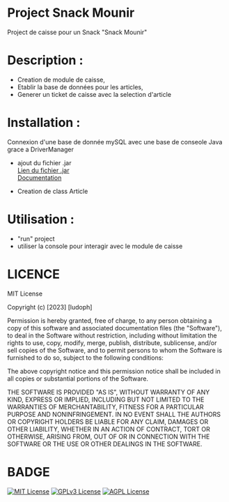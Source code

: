 # Project Snack Mounir

Project de caisse pour un Snack "Snack Mounir"

# Description :

- Creation de module de caisse,
- Etablir la base de données pour les articles,
- Generer un ticket de caisse avec la selection d'article

# Installation :

Connexion d'une base de donnée mySQL avec une base de conseole Java grace a DriverManager

- ajout du fichier .jar <br>
  <a href="https://dev.mysql.com/downloads/connector/j/" target="_blank">Lien du fichier .jar</a> <br>
  <a href="https://dev.mysql.com/doc/connector-j/8.0/en/connector-j-usagenotes-connect-drivermanager.html" target="_blank">Documentation</a>

- Creation de class Article

# Utilisation :

- "run" project
- utiliser la console pour interagir avec le module de caisse

# LICENCE

MIT License

Copyright (c) [2023] [ludoph]

Permission is hereby granted, free of charge, to any person obtaining a copy
of this software and associated documentation files (the "Software"), to deal
in the Software without restriction, including without limitation the rights
to use, copy, modify, merge, publish, distribute, sublicense, and/or sell
copies of the Software, and to permit persons to whom the Software is
furnished to do so, subject to the following conditions:

The above copyright notice and this permission notice shall be included in all
copies or substantial portions of the Software.

THE SOFTWARE IS PROVIDED "AS IS", WITHOUT WARRANTY OF ANY KIND, EXPRESS OR
IMPLIED, INCLUDING BUT NOT LIMITED TO THE WARRANTIES OF MERCHANTABILITY,
FITNESS FOR A PARTICULAR PURPOSE AND NONINFRINGEMENT. IN NO EVENT SHALL THE
AUTHORS OR COPYRIGHT HOLDERS BE LIABLE FOR ANY CLAIM, DAMAGES OR OTHER
LIABILITY, WHETHER IN AN ACTION OF CONTRACT, TORT OR OTHERWISE, ARISING FROM,
OUT OF OR IN CONNECTION WITH THE SOFTWARE OR THE USE OR OTHER DEALINGS IN THE
SOFTWARE.

# BADGE

[![MIT License](https://img.shields.io/badge/License-MIT-green.svg)](https://choosealicense.com/licenses/mit/)
[![GPLv3 License](https://img.shields.io/badge/License-GPL%20v3-yellow.svg)](https://opensource.org/licenses/)
[![AGPL License](https://img.shields.io/badge/license-AGPL-blue.svg)](http://www.gnu.org/licenses/agpl-3.0)

